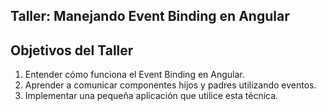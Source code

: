 ## Taller: Manejando Event Binding en Angular

## Objetivos del Taller
1. Entender cómo funciona el Event Binding en Angular.
2. Aprender a comunicar componentes hijos y padres utilizando eventos.
3. Implementar una pequeña aplicación que utilice esta técnica.
